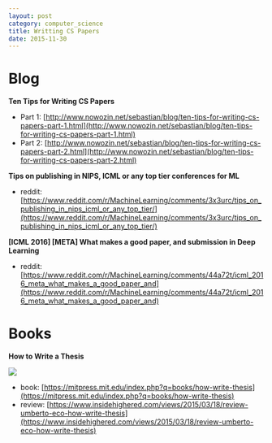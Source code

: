 ```yaml
---
layout: post
category: computer_science
title: Writting CS Papers
date: 2015-11-30
---
```


# Blog

**Ten Tips for Writing CS Papers**

- Part 1: [http://www.nowozin.net/sebastian/blog/ten-tips-for-writing-cs-papers-part-1.html](http://www.nowozin.net/sebastian/blog/ten-tips-for-writing-cs-papers-part-1.html)
- Part 2: [http://www.nowozin.net/sebastian/blog/ten-tips-for-writing-cs-papers-part-2.html](http://www.nowozin.net/sebastian/blog/ten-tips-for-writing-cs-papers-part-2.html)

**Tips on publishing in NIPS, ICML or any top tier conferences for ML**

- reddit: [https://www.reddit.com/r/MachineLearning/comments/3x3urc/tips_on_publishing_in_nips_icml_or_any_top_tier/](https://www.reddit.com/r/MachineLearning/comments/3x3urc/tips_on_publishing_in_nips_icml_or_any_top_tier/)

**[ICML 2016] [META] What makes a good paper, and submission in Deep Learning**

- reddit: [https://www.reddit.com/r/MachineLearning/comments/44a72t/icml_2016_meta_what_makes_a_good_paper_and](https://www.reddit.com/r/MachineLearning/comments/44a72t/icml_2016_meta_what_makes_a_good_paper_and)

# Books

**How to Write a Thesis**

![](https://mitpress.mit.edu/sites/default/files/9780262527132_0_0.jpg)

- book: [https://mitpress.mit.edu/index.php?q=books/how-write-thesis](https://mitpress.mit.edu/index.php?q=books/how-write-thesis)
- review: [https://www.insidehighered.com/views/2015/03/18/review-umberto-eco-how-write-thesis](https://www.insidehighered.com/views/2015/03/18/review-umberto-eco-how-write-thesis)